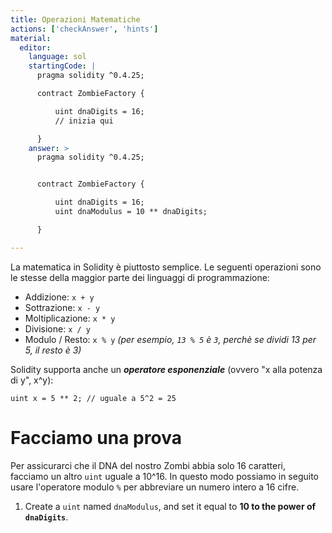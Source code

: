 ```yaml
---
title: Operazioni Matematiche
actions: ['checkAnswer', 'hints']
material:
  editor:
    language: sol
    startingCode: |
      pragma solidity ^0.4.25;

      contract ZombieFactory {

          uint dnaDigits = 16;
          // inizia qui

      }
    answer: >
      pragma solidity ^0.4.25;


      contract ZombieFactory {

          uint dnaDigits = 16;
          uint dnaModulus = 10 ** dnaDigits;

      }

---
```


La matematica in Solidity è piuttosto semplice. Le seguenti operazioni sono le stesse della maggior parte dei linguaggi di programmazione:

* Addizione: `x + y`
* Sottrazione: `x - y`
* Moltiplicazione: `x * y`
* Divisione: `x / y`
* Modulo / Resto: `x % y` _(per esempio, `13 % 5` è `3`, perchè se dividi 13 per 5, il resto è 3)_

Solidity supporta anche un **_operatore esponenziale_** (ovvero "x alla potenza di y", x^y):

```
uint x = 5 ** 2; // uguale a 5^2 = 25
```

# Facciamo una prova

Per assicurarci che il DNA del nostro Zombi abbia solo 16 caratteri, facciamo un altro `uint` uguale a 10^16. In questo modo possiamo in seguito usare l'operatore modulo `%` per abbreviare un numero intero a 16 cifre.

1. Create a `uint` named `dnaModulus`, and set it equal to **10 to the power of `dnaDigits`**.
